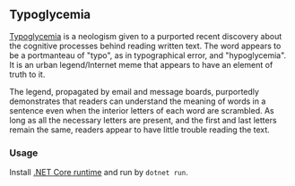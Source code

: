 ## Typoglycemia

[Typoglycemia](https://en.wikipedia.org/wiki/Typoglycemia) is a neologism given to a purported recent discovery about the cognitive processes behind reading written text. The word appears to be a portmanteau of "typo", as in typographical error, and "hypoglycemia". It is an urban legend/Internet meme that appears to have an element of truth to it.

The legend, propagated by email and message boards, purportedly demonstrates that readers can understand the meaning of words in a sentence even when the interior letters of each word are scrambled. As long as all the necessary letters are present, and the first and last letters remain the same, readers appear to have little trouble reading the text.

### Usage

Install [.NET Core runtime](https://www.microsoft.com/net/download/core) and run by `dotnet run`.

